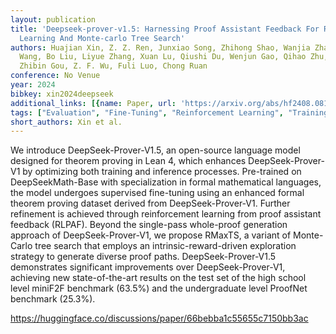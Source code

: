 ```yaml
---
layout: publication
title: 'Deepseek-prover-v1.5: Harnessing Proof Assistant Feedback For Reinforcement
  Learning And Monte-carlo Tree Search'
authors: Huajian Xin, Z. Z. Ren, Junxiao Song, Zhihong Shao, Wanjia Zhao, Haocheng
  Wang, Bo Liu, Liyue Zhang, Xuan Lu, Qiushi Du, Wenjun Gao, Qihao Zhu, Dejian Yang,
  Zhibin Gou, Z. F. Wu, Fuli Luo, Chong Ruan
conference: No Venue
year: 2024
bibkey: xin2024deepseek
additional_links: [{name: Paper, url: 'https://arxiv.org/abs/hf2408.08152'}]
tags: ["Evaluation", "Fine-Tuning", "Reinforcement Learning", "Training Techniques"]
short_authors: Xin et al.
---
```

We introduce DeepSeek-Prover-V1.5, an open-source language model designed for theorem proving in Lean 4, which enhances DeepSeek-Prover-V1 by optimizing both training and inference processes. Pre-trained on DeepSeekMath-Base with specialization in formal mathematical languages, the model undergoes supervised fine-tuning using an enhanced formal theorem proving dataset derived from DeepSeek-Prover-V1. Further refinement is achieved through reinforcement learning from proof assistant feedback (RLPAF). Beyond the single-pass whole-proof generation approach of DeepSeek-Prover-V1, we propose RMaxTS, a variant of Monte-Carlo tree search that employs an intrinsic-reward-driven exploration strategy to generate diverse proof paths. DeepSeek-Prover-V1.5 demonstrates significant improvements over DeepSeek-Prover-V1, achieving new state-of-the-art results on the test set of the high school level miniF2F benchmark (63.5%) and the undergraduate level ProofNet benchmark (25.3%).

https://huggingface.co/discussions/paper/66bebba1c55655c7150bb3ac